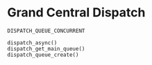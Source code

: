 # Grand Central Dispatch

```
DISPATCH_QUEUE_CONCURRENT
```

```
dispatch_async()
dispatch_get_main_queue()
dispatch_queue_create()
```
